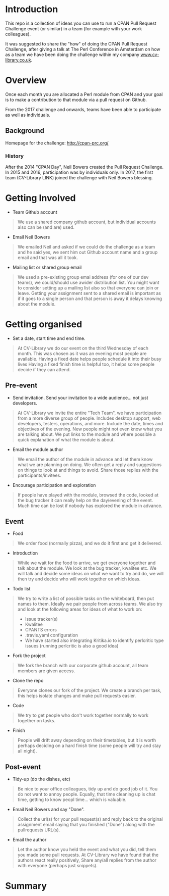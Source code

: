 # Introduction
This repo is a collection of ideas you can use to run a CPAN Pull Request Challenge event (or similar) in a team (for example with your work colleagues).

It was suggested to share the "how" of doing the CPAN Pull Request Challenge, after giving a talk at The Perl Conference in Amsterdam on how as a team we have been doing the challenge within my company www.cv-library.co.uk.

# Overview
Once each month you are allocated a Perl module from CPAN and your goal is to make a contribution to that module via a pull request on Github.

From the 2017 challenge and onwards, teams have been able to participate as well as individuals.

## Background
Homepage for the challenge: http://cpan-prc.org/

### History
After the 2014 "CPAN Day", Neil Bowers created the Pull Request Challenge. In 2015 and 2016, participation was by individuals only. In 2017, the first team (CV-Library LINK) joined the challenge with Neil Bowers blessing.

# Getting Involved
* Team Github account
> We use a shared company github account, but individual accounts also can be (and are) used.

* Email Neil Bowers
> We emailed Neil and asked if we could do the challenge as a team and he said yes, we sent him out Github account name and a group email and that was all it took.

* Mailing list or shared group email
> We used a pre-existing group emai address (for one of our dev teams), we could/should use awider distribution list. You might want to consider setting up a mailing list also so that everyone can join or leave. Getting your assignment sent to a shared email is important as if it goes to a single person and that person is away it delays knowing about the module.
# Getting organised

* Set a date, start time and end time.
> At CV-Library we do our event on the third Wednesday of each month. This was chosen as it was an evening most people are available.
> Having a fixed date helps people schedule it into their busy lives
> Having a fixed finish time is helpful too, it helps some people decide if they can attend.


## Pre-event
* Send invitation. Send your invitation to a wide audience... not just developers.
> At CV-Library we invite the entire  "Tech Team", we have participation from a more diverse group of people. Includes desktop support, web developers, testers, operations, and more.
> Include the date, times and objectives of the evening. New people might not even know what you are talking about.
> We put links to the module and where possible a quick explanation of what the module is about.

* Email the module author
> We email the author of the module in advance and let them know what we are planning on doing.
> We often get a reply and suggestions on things to look at and things to avoid. Share those replies with the participants/invitees.

* Encourage participation and exploration
> If people have played with the module, browsed the code, looked at the bug tracker it can really help on the day/evening of the event.
> Much time can be lost if nobody has explored the module in advance.

## Event
* Food
> We order food (normally pizza), and we do it first and get it delivered.
* Introduction
> While we wait for the food to arrive, we get everyone together and talk about the module. We look at the bug tracker, kwalitee etc.
> We will talk and decide some ideas on what we want to try and do, we will then try and decide who will work together on which ideas.
* Todo list
> We try to write a list of possible tasks on the whiteboard, then put names to them. Ideally we pair people from across teams.
> We also try and look at the following areas for ideas of what to work on:
> * Issue tracker(s)
> * Kwalitee
> * CPANTS errors
> * .travis.yaml configuration
> * We have started also integrating Kritika.io to identify perlcritic type issues (running perlcritic is also a good idea)
* Fork the project
> We fork the branch with our corporate github account, all team members are given access.
* Clone the repo
> Everyone clones our fork of the project.
> We create a branch per task, this helps isolate changes and make pull requests easier.
* Code
> We try to get people who don't work together normally to work together on tasks.
* Finish
> People will drift away depending on their timetables, but it is worth perhaps deciding on a hard finish time (some people will try and stay all night).

## Post-event
* Tidy-up (do the dishes, etc)
> Be nice to your office colleagues, tidy up and do good job of it. You do not want to annoy people.
> Equally, that time cleaning up is chat time, getting to know peopl time... which is valuable.

* Email Neil Bowers and say "Done".
> Collect the url(s) for your pull request(s) and reply back to the original assignment email saying that you finished ("Done") along with the pullrequests URL(s).

* Email the author
> Let the author know you held the event and what you did, tell them you made some pull requests.
> At CV-Library we have found that the authors react really positively,
> Share any/all replies from the author with everyone (perhaps just snippets).
# Summary



